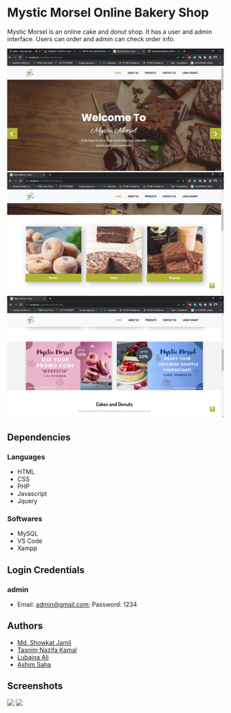 
# Mystic Morsel Online Bakery Shop

Mystic Morsel is an online cake and donut shop. It has a user and admin interface. Users can order and admin can check order info.


![](Screenshots/HomePage1.PNG)
![](Screenshots/HomePage2.PNG)
![](Screenshots/HomePage3.PNG)





## Dependencies
### Languages
- HTML
- CSS
- PHP
- Javascript
- Jquery
### Softwares
- MySQL
- VS Code
- Xampp
## Login Credentials
### admin
- Email: admin@gmail.com; Password: 1234



## Authors

- [Md. Showkat Jamil](https://github.com/ShowkatJamil)
- [Tasnim Nazifa Kamal](https://github.com/NazifaTasnim2410)
- [Lubaina Ali](https://github.com/Lubaina21)
- [Ashim Saha](https://github.com/HelloAshim)





## Screenshots
![](uploadBacklogDataForGit.PNG)
![](viewBacklogDataForGit.PNG)
